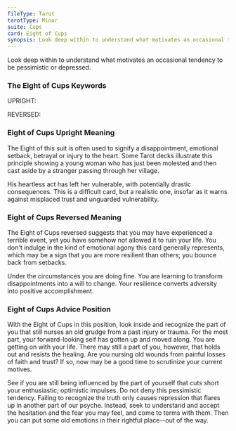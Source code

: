 ```yaml
---
fileType: Tarot
tarotType: Minor
suite: Cups
card: Eight of Cups
synopsis: Look deep within to understand what motivates an occasional tendency to be pessimistic or depressed
---
```

Look deep within to understand what motivates an occasional tendency to be pessimistic or depressed.

### The Eight of Cups Keywords

UPRIGHT: 

REVERSED: 

### Eight of Cups Upright Meaning

The Eight of this suit is often used to signify a disappointment, emotional setback, betrayal or injury to the heart. Some Tarot decks illustrate this principle showing a young woman who has just been molested and then cast aside by a stranger passing through her village.

His heartless act has left her vulnerable, with potentially drastic consequences. This is a difficult card, but a realistic one, insofar as it warns against misplaced trust and unguarded vulnerability.

### Eight of Cups Reversed Meaning

The Eight of Cups reversed suggests that you may have experienced a terrible event, yet you have somehow not allowed it to ruin your life. You don't indulge in the kind of emotional agony this card generally represents, which may be a sign that you are more resilient than others; you bounce back from setbacks.

Under the circumstances you are doing fine. You are learning to transform disappointments into a will to change. Your resilience converts adversity into positive accomplishment.


### Eight of Cups Advice Position

With the Eight of Cups in this position, look inside and recognize the part of you that still nurses an old grudge from a past injury or trauma. For the most part, your forward-looking self has gotten up and moved along. You are getting on with your life. There may still a part of you, however, that holds out and resists the healing. Are you nursing old wounds from painful losses of faith and trust? If so, now may be a good time to scrutinize your current motives.

See if you are still being influenced by the part of yourself that cuts short your enthusiastic, optimistic impulses. Do not deny this pessimistic tendency. Failing to recognize the truth only causes repression that flares up in another part of our psyche. Instead, seek to understand and accept the hesitation and the fear you may feel, and come to terms with them. Then you can put some old emotions in their rightful place--out of the way.
